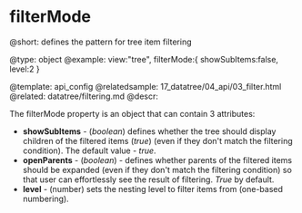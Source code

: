 filterMode
=============


@short: defines the pattern for tree item filtering
	
@type: object
@example:
view:"tree", 
filterMode:{
	showSubItems:false,
	level:2
}

@template:	api_config
@relatedsample:
	17_datatree/04_api/03_filter.html
@related:
	datatree/filtering.md
@descr:

The filterMode property is an object that can contain 3 attributes:

- **showSubItems** - (*boolean*) defines whether the tree should display children of the filtered items (*true*) 
(even if they don't match the filtering condition). The default value - *true*. 
- **openParents** - (*boolean*) - defines whether parents of the filtered items should be expanded (even if they don't match 
the filtering condition) so that user can effortlessly see the result of filtering. *True* by default. 
- **level** - (number) sets the nesting level to filter items from (one-based numbering).


